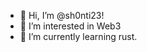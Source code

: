 - 👋 Hi, I’m @sh0nti23! 
- 👀 I’m interested in Web3 
- 🌱 I’m currently learning rust.     

<!---
sh0nti23/sh0nti23 is a ✨ special ✨ repository because its `README.md` (this file) appears on your GitHub profile.
You can click the Preview link to take a look at your changes.
--->
 

